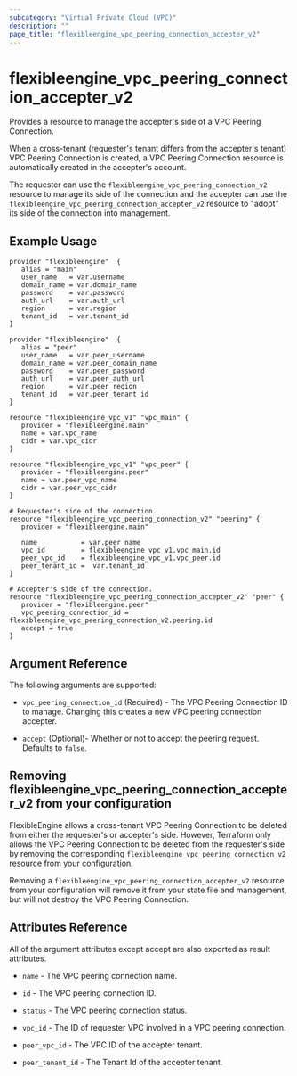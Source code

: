 ```yaml
---
subcategory: "Virtual Private Cloud (VPC)"
description: ""
page_title: "flexibleengine_vpc_peering_connection_accepter_v2"
---
```


# flexibleengine_vpc_peering_connection_accepter_v2

Provides a resource to manage the accepter's side of a VPC Peering Connection.

When a cross-tenant (requester's tenant differs from the accepter's tenant) VPC Peering Connection is created,
a VPC Peering Connection resource is automatically created in the accepter's account.

The requester can use the `flexibleengine_vpc_peering_connection_v2` resource to manage its side of the connection
and the accepter can use the `flexibleengine_vpc_peering_connection_accepter_v2` resource to "adopt" its side of the
connection into management.

## Example Usage

 ```hcl
 provider "flexibleengine"  {
    alias = "main"
    user_name   = var.username
    domain_name = var.domain_name
    password    = var.password
    auth_url    = var.auth_url
    region      = var.region
    tenant_id   = var.tenant_id
}

provider "flexibleengine"  {
    alias = "peer"
    user_name   = var.peer_username
    domain_name = var.peer_domain_name
    password    = var.peer_password
    auth_url    = var.peer_auth_url
    region      = var.peer_region
    tenant_id   = var.peer_tenant_id
}

resource "flexibleengine_vpc_v1" "vpc_main" {
    provider = "flexibleengine.main"
    name = var.vpc_name
    cidr = var.vpc_cidr
}

resource "flexibleengine_vpc_v1" "vpc_peer" {
    provider = "flexibleengine.peer"
    name = var.peer_vpc_name
    cidr = var.peer_vpc_cidr
}

# Requester's side of the connection.
resource "flexibleengine_vpc_peering_connection_v2" "peering" {
    provider = "flexibleengine.main"

    name           = var.peer_name
    vpc_id         = flexibleengine_vpc_v1.vpc_main.id
    peer_vpc_id    = flexibleengine_vpc_v1.vpc_peer.id
    peer_tenant_id =  var.tenant_id
}

# Accepter's side of the connection.
resource "flexibleengine_vpc_peering_connection_accepter_v2" "peer" {
    provider = "flexibleengine.peer"
    vpc_peering_connection_id = flexibleengine_vpc_peering_connection_v2.peering.id
    accept = true
}
 ```

## Argument Reference

The following arguments are supported:

* `vpc_peering_connection_id` (Required) - The VPC Peering Connection ID to manage.
  Changing this creates a new VPC peering connection accepter.

* `accept` (Optional)- Whether or not to accept the peering request. Defaults to `false`.

## Removing flexibleengine_vpc_peering_connection_accepter_v2 from your configuration

FlexibleEngine allows a cross-tenant VPC Peering Connection to be deleted from either the requester's or accepter's side.
However, Terraform only allows the VPC Peering Connection to be deleted from the requester's side by removing the
corresponding `flexibleengine_vpc_peering_connection_v2` resource from your configuration.

Removing a `flexibleengine_vpc_peering_connection_accepter_v2` resource from your configuration will remove it
from your state file and management, but will not destroy the VPC Peering Connection.

## Attributes Reference

All of the argument attributes except accept are also exported as result attributes.

* `name` - The VPC peering connection name.

* `id` - The VPC peering connection ID.

* `status` - The VPC peering connection status.

* `vpc_id` - The ID of requester VPC involved in a VPC peering connection.

* `peer_vpc_id` - The VPC ID of the accepter tenant.

* `peer_tenant_id` - The Tenant Id of the accepter tenant.
